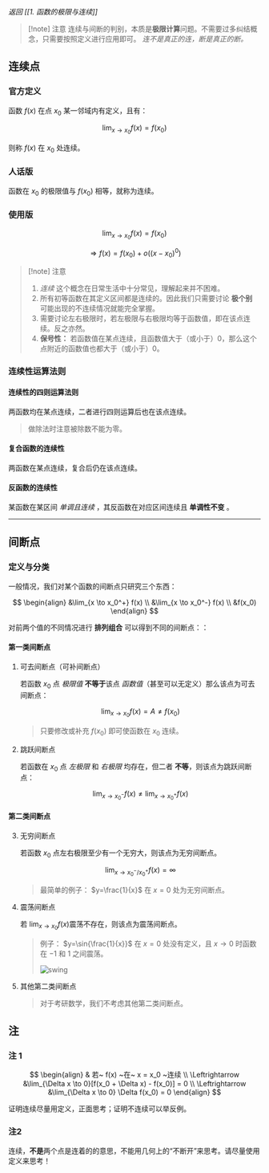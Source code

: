 
*返回 [[1. 函数的极限与连续]]*

> [!note] 注意
> 连续与间断的判别，本质是**极限计算**问题。不需要过多纠结概念，只需要按照定义进行应用即可。
> *连不是真正的连，断是真正的断。*

## 连续点

### 官方定义

函数 $f(x)$ 在点 $x_0$ 某一邻域内有定义，且有：

$$\lim_{x \to x_0}f(x) = f(x_0)$$

则称 $f(x)$ 在 $x_0$ 处连续。

### 人话版

函数在 $x_0$ 的极限值与 $f(x_0)$ 相等，就称为连续。

### 使用版

$$\lim_{x \to x_0}f(x) = f(x_0)$$

$$\Rightarrow f(x) = f(x_0)+o((x-x_0)^0)$$

>[!note] 注意
> 1. *连续* 这个概念在日常生活中十分常见，理解起来并不困难。
> 2. 所有初等函数在其定义区间都是连续的。因此我们只需要讨论 **极个别** 可能出现的不连续情况就能完全掌握。
> 3. 需要讨论左右极限时，若左极限与右极限均等于函数值，即在该点连续。反之亦然。
> 4. **保号性：** 若函数值在某点连续，且函数值大于（或小于）0，那么这个点附近的函数值也都大于（或小于）0。

### 连续性运算法则

#### 连续性的四则运算法则

两函数均在某点连续，二者进行四则运算后也在该点连续。

> 做除法时注意被除数不能为零。

#### 复合函数的连续性

两函数在某点连续，复合后仍在该点连续。

#### 反函数的连续性

某函数在某区间 *单调且连续* ，其反函数在对应区间连续且 **单调性不变** 。

***

## 间断点

### 定义与分类

一般情况，我们对某个函数的间断点只研究三个东西：

$$
\begin{align}
&\lim_{x \to x_0^+} f(x) \\
&\lim_{x \to x_0^-} f(x) \\
&f(x_0)
\end{align}
$$

对前两个值的不同情况进行 **排列组合** 可以得到不同的间断点：：

#### 第一类间断点

1. 可去间断点（可补间断点）

	若函数 $x_0$ 点 *极限值* **不等于**该点 *函数值*（甚至可以无定义）那么该点为可去间断点：
	
	$$\lim_{x \to x_0} f(x) = A \ne f(x_0)$$
	
	> 只要修改或补充 $f(x_0)$ 即可使函数在 $x_0$ 连续。

2. 跳跃间断点

	若函数在 $x_0$ 点 *左极限* 和 *右极限* 均存在，但二者 **不等**，则该点为跳跃间断点：

	$$\lim_{x \to x_0^-} f(x) \ne \lim_{x \to x_0^+} f(x)$$

#### 第二类间断点

3. 无穷间断点

	若函数 $x_0$ 点左右极限至少有一个无穷大，则该点为无穷间断点。

	$$\lim_{x \to x_0^- / x_0^+} f(x) = \infty$$

	> 最简单的例子： $y=\frac{1}{x}$ 在 $x=0$ 处为无穷间断点。
	
4. 震荡间断点

	若 $\lim_{x \to x_0}f(x)$震荡不存在，则该点为震荡间断点。

	> 例子： $y=\sin{\frac{1}{x}}$ 在 $x=0$ 处没有定义，且 $x \to 0$ 时函数在 $-1$ 和 $1$ 之间震荡。
	>
	> ![swing](sin1x.jpg)
	
5. 其他第二类间断点

	> 对于考研数学，我们不考虑其他第二类间断点。
	

## 注

### 注 1

$$
\begin{align}
& 若~ f(x) ~在~ x = x_0 ~连续 \\
\Leftrightarrow &\lim_{\Delta x \to 0}[f(x_0 + \Delta x) - f(x_0)] = 0 \\
\Leftrightarrow &\lim_{\Delta x \to 0} \Delta f(x_0) = 0
\end{align}
$$

证明连续尽量用定义，正面思考；证明不连续可以举反例。

### 注2

连续，**不是**两个点是连着的的意思，不能用几何上的“不断开”来思考。请尽量使用定义来思考！